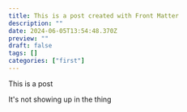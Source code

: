 ```yaml
---
title: This is a post created with Front Matter
description: ""
date: 2024-06-05T13:54:48.370Z
preview: ""
draft: false
tags: []
categories: ["first"]
---
```


This is a post

It's not showing up in the thing
